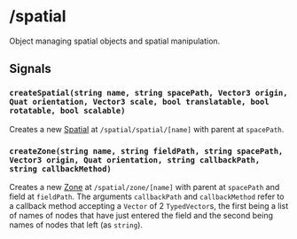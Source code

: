# /spatial

Object managing spatial objects and spatial manipulation.

## Signals
### `createSpatial(string name, string spacePath, Vector3 origin, Quat orientation, Vector3 scale, bool translatable, bool rotatable, bool scalable)`
Creates a new [Spatial](../types/Spatial.md) at `/spatial/spatial/[name]` with parent at `spacePath`.

### `createZone(string name, string fieldPath, string spacePath, Vector3 origin, Quat orientation, string callbackPath, string callbackMethod)`
Creates a new [Zone](../types/Zone.md) at `/spatial/zone/[name]` with parent at `spacePath` and field at `fieldPath`. The arguments `callbackPath` and `callbackMethod` refer to a callback method accepting a `Vector` of 2 `TypedVector`s, the first being a list of names of nodes that have just entered the field and the second being names of nodes that left (as `string`). 
